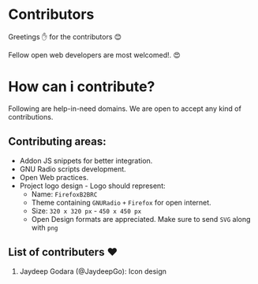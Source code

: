 # Contributors
Greetings :raised_hand: for the contributors :blush:

Fellow open web developers are most welcomed!. :heart_eyes:

# How can i contribute? 

Following are help-in-need domains. We are open to accept any kind of contributions.

## Contributing areas:
  * Addon JS snippets for better integration.
  * GNU Radio scripts development.
  * Open Web practices.
  * Project logo design - Logo should represent:
    - Name: `FirefoxB2BRC`
    - Theme containing `GNURadio` `+` `Firefox` for open internet.
    - Size: `320 x 320 px` - `450 x 450 px`
    - Open Design formats are appreciated. Make sure to send `SVG` along with `png` 
    
## List of contributers :heart:
1. Jaydeep Godara (@JaydeepGo): Icon design
